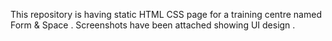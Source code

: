 This repository is having static HTML CSS page for a training centre named Form & Space .
Screenshots have been attached showing UI design .
